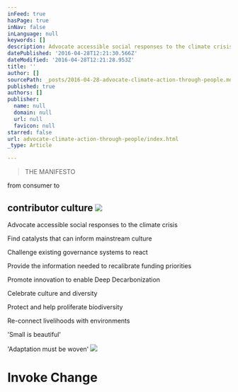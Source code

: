 ```yaml
---
inFeed: true
hasPage: true
inNav: false
inLanguage: null
keywords: []
description: Advocate accessible social responses to the climate crisis
datePublished: '2016-04-28T12:21:30.566Z'
dateModified: '2016-04-28T12:21:28.953Z'
title: ''
author: []
sourcePath: _posts/2016-04-28-advocate-climate-action-through-people.md
published: true
authors: []
publisher:
  name: null
  domain: null
  url: null
  favicon: null
starred: false
url: advocate-climate-action-through-people/index.html
_type: Article

---
```

> THE MANIFESTO 

from consumer to

## contributor culture ![](https://the-grid-user-content.s3-us-west-2.amazonaws.com/de7df00c-edc7-4ac4-b861-5a3b59f96a54.gif)

Advocate accessible social responses to the climate crisis

Find catalysts that can inform mainstream culture 

Challenge existing governance systems to react

Provide the information needed to recalibrate funding priorities 

Promote innovation to enable Deep Decarbonization

Celebrate culture and diversity

Protect and help proliferate biodiversity

Re-connect livelihoods with environments

'Small is beautiful'

'Adaptation must be woven'
![](https://the-grid-user-content.s3-us-west-2.amazonaws.com/628e5660-dc33-496d-8a1f-222a1336a325.png)

# Invoke Change